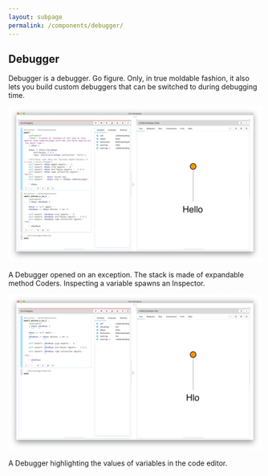 ```yaml
---
layout: subpage
permalink: /components/debugger/
---
```


<section id="debugger">
	<div class="container pt-5 pb-5 jumbotron-small">
    	<div class="row">
      		<div class="col-md-12">
      			<h1>Debugger</h1>
        		<p class="lead">Debugger is a debugger. Go figure. Only, in true moldable fashion, it also lets you build custom debuggers that can be switched to during debugging time.</p>
        		<div class="sample">
		          <img src="/assets/pictures/gtr-debugger-preview.png">
		          <div class="picture-caption">
		            <p>A Debugger opened on an exception. The stack is made of expandable method Coders. Inspecting a variable spawns an Inspector.</p>
		          </div>
		        </div>
		        <div class="sample">
		          <img src="/assets/pictures/gtr-debugger-annotations.png">
		          <div class="picture-caption">
		            <p>A Debugger highlighting the values of variables in the code editor.</p>
		          </div>
		        </div>
      		</div>
    	</div>
	</div>
</section>